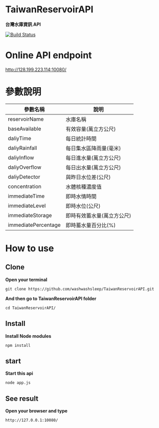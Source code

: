 # TaiwanReservoirAPI

**台灣水庫資訊 API**

[![Build Status](https://travis-ci.org/washwashsleep/TaiwanReservoirAPI.svg?branch=master)](https://travis-ci.org/washwashsleep/TaiwanReservoirAPI)

# Online API endpoint

http://128.199.223.114:10080/

# 參數說明

| 參數名稱 | 說明  |
|---|---|
| reservoirName  |  水庫名稱  |
| baseAvailable  | 有效容量(萬立方公尺)  |
| daliyTime  |  每日統計時間 |
| daliyRainfall  |  每日集水區降雨量(毫米) |
| daliyInflow  |  每日進水量(萬立方公尺) |
| daliyOverflow  |  每日出水量(萬立方公尺)|
| daliyDetector  |  與昨日水位差(公尺)|
| concentration  |  水體核種濃度值|
| immediateTime  |  即時水情時間|
| immediateLevel  |  即時水位(公尺)|
| immediateStorage  |  即時有效蓄水量(萬立方公尺)|
| immediatePercentage  |  即時蓄水量百分比(%)|

# How to use

## Clone

**Open your terminal**

`git clone https://github.com/washwashsleep/TaiwanReservoirAPI.git`

**And then go to TaiwanReservoirAPI folder**

`cd TaiwanReservoirAPI/`


## Install

**Install Node modules**

`npm install`

## start

**Start this api**

`node app.js`

## See result

**Open your browser and type**

`http://127.0.0.1:10080/`
